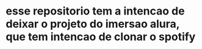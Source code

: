# esse repositorio tem a intencao de deixar o projeto do imersao alura, que tem intencao de clonar o spotify
